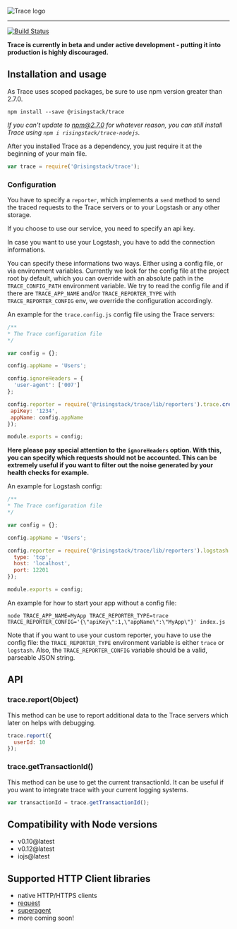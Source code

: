 ![Trace logo](https://cloud.githubusercontent.com/assets/1764512/8830445/83e8263c-309c-11e5-9f7f-aa3420e9b2f0.png)
***
[![Build Status](https://travis-ci.org/RisingStack/trace-nodejs.svg)](https://travis-ci.org/RisingStack/trace-nodejs)

**Trace is currently in beta and under active development - putting it into production is highly discouraged.**

## Installation and usage

As Trace uses scoped packages, be sure to use npm version greater than 2.7.0.

```
npm install --save @risingstack/trace
```

*If you can't update to npm@2.7.0 for whatever reason, you can still install Trace using `npm i risingstack/trace-nodejs`.*

After you installed Trace as a dependency, you just require it at the beginning of your main file.
```javascript
var trace = require('@risingstack/trace');
```

### Configuration

You have to specify a `reporter`, which implements a `send` method to send the traced requests to the Trace servers or to your Logstash or any other storage.

If you choose to use our service, you need to specify an api key.

In case you want to use your Logstash, you have to add the connection informations.

You can specify these informations two ways. Either using a config file, or via environment variables. Currently we look for the config file at the project root by default, which you can override with an absolute path in the `TRACE_CONFIG_PATH` environment variable. We try to read the config file and if there are `TRACE_APP_NAME` and/or `TRACE_REPORTER_TYPE` with `TRACE_REPORTER_CONFIG` env, we override the configuration accordingly.

An example for the `trace.config.js` config file using the Trace servers:

```javascript
/**
* The Trace configuration file
*/

var config = {};

config.appName = 'Users';

config.ignoreHeaders = {
  'user-agent': ['007']
};

config.reporter = require('@risingstack/trace/lib/reporters').trace.create({
 apiKey: '1234',
 appName: config.appName
});

module.exports = config;
```

**Here please pay special attention to the `ignoreHeaders` option. With this, you can specify which requests should not be accounted. This can be extremely useful if you want to filter out the noise generated by your health checks for example.**


An example for Logstash config:
```javascript
/**
* The Trace configuration file
*/

var config = {};

config.appName = 'Users';

config.reporter = require('@risingstack/trace/lib/reporters').logstash.create({
  type: 'tcp',
  host: 'localhost',
  port: 12201
});

module.exports = config;
```

An example for how to start your app without a config file:

```
node TRACE_APP_NAME=MyApp TRACE_REPORTER_TYPE=trace TRACE_REPORTER_CONFIG='{\"apiKey\":1,\"appName\":\"MyApp\"}' index.js
```

Note that if you want to use your custom reporter, you have to use the config file: the `TRACE_REPORTER_TYPE` environment variable is either `trace` or `logstash`. Also, the `TRACE_REPORTER_CONFIG` variable should be a valid, parseable JSON string.

## API

### trace.report(Object)

This method can be use to report additional data to the Trace servers which later on helps with debugging.

```javascript
trace.report({
  userId: 10
});
```

### trace.getTransactionId()

This method can be use to get the current transactionId. It can be useful if you want to integrate trace with your
current logging systems.

```javascript
var transactionId = trace.getTransactionId();
```


## Compatibility with Node versions

* v0.10@latest
* v0.12@latest
* iojs@latest

## Supported HTTP Client libraries

* native HTTP/HTTPS clients
* [request](https://github.com/request/request)
* [superagent](https://github.com/visionmedia/superagent)
* more coming soon!
